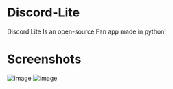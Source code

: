 # Discord-Lite
Discord Lite Is an open-source Fan app made in python!
# Screenshots
![image](https://github.com/juan7180/Discord-Lite/assets/113482741/c60bb15d-8abc-4b2e-858c-90c95df19568)
![image](https://github.com/juan7180/Discord-Lite/assets/113482741/ad2e7af7-56f5-430b-99fd-da45fa9ada0a)

